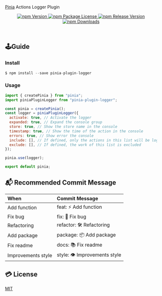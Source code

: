 [Pinia](https://pinia.vuejs.org/) Actions Logger Plugin

<p align="center">
    <a href="http://npm.im/pinia-plugin-logger" target="_blank">
      <img src="https://img.shields.io/npm/v/pinia-plugin-logger.svg" alt="npm Version" />
    </a>
    <a href="http://npm.im/pinia-plugin-logger" target="_blank">
      <img src="https://img.shields.io/npm/l/pinia-plugin-logger.svg" alt="npm Package License" />
    </a>
    <a href="http://npm.im/pinia-plugin-logger" target="_blank">
      <img src="https://img.shields.io/github/v/release/ljlm0402/pinia-plugin-logger" alt="npm Release Version" />
    </a>
    <a href="http://npm.im/pinia-plugin-logger" target="_blank">
      <img src="https://img.shields.io/npm/dm/pinia-plugin-logger.svg" alt="npm Downloads" />
    </a>
</p>

<br />

## 🕹Guide

### Install

```js
$ npm install --save pinia-plugin-logger
```

### Usage

```js
import { createPinia } from "pinia";
import piniaPluginLogger from "pinia-plugin-logger";

const pinia = createPinia();
const logger = piniaPluginLogger({
  activate: true, // Activate the logger
  expanded: true, // Expand the console group
  store: true, // Show the store name in the console
  timestamp: true, // Show the time of the action in the console
  errors: true, // Show error the console
  include: [], // If defined, only the actions in this list will be logged
  exclude: [], // If defined, the work of this list is excluded
});

pinia.use(logger);

export default pinia;
```

## 📬 Recommended Commit Message

| When               | Commit Message              |
| :----------------- | :-------------------------- |
| Add function       | feat: ⚡️ Add function      |
| Fix bug            | fix: 🐞 Fix bug             |
| Refactoring        | refactor: 🛠 Refactoring     |
| Add package        | package: 📦 Add package     |
| Fix readme         | docs: 📚 Fix readme         |
| Improvements style | style: 👁 Improvements style |

## 💳 License

[MIT](LICENSE)
